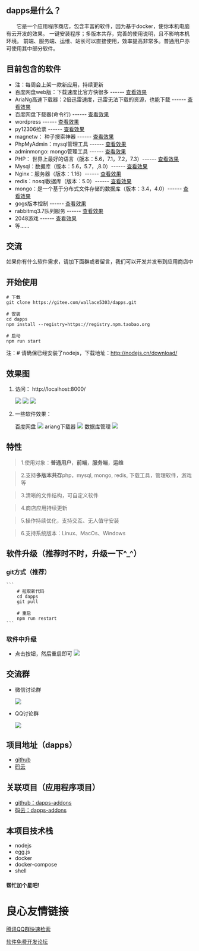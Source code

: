 ## dapps是什么？
&emsp;&emsp;它是一个应用程序商店，包含丰富的软件，因为基于docker，使你本机电脑有云开发的效果。
一键安装程序；多版本共存，完善的使用说明，且不影响本机环境。
前端、服务端、运维、站长可以直接使用，效率提高非常多。普通用户亦可使用其中部分软件。

## 目前包含的软件

- 注：每周会上架一款新应用，持续更新
- 百度网盘web版：下载速度比官方快很多 ------ [查看效果](https://github.com/wallace5303/dapps-addons/blob/master/addons/baidupcs-web/README.md)
- AriaNg高速下载器：2倍迅雷速度，迅雷无法下载的资源，也能下载 ------ [查看效果](https://github.com/wallace5303/dapps-addons/blob/master/addons/ariang/README.md)
- 百度网盘下载器(命令行) ------ [查看效果](https://github.com/wallace5303/dapps-addons/blob/master/addons/baidupcs-go/README.md)
- wordpress ------ [查看效果](https://github.com/wallace5303/dapps-addons/blob/master/addons/wordpress/README.md)
- py12306抢票 ------ [查看效果](https://github.com/wallace5303/dapps-addons/blob/master/addons/py12306/README.md)
- magnetw： 种子搜索神器 ------ [查看效果](https://github.com/wallace5303/dapps-addons/blob/master/addons/magnetw21/README.md)
- PhpMyAdmin：mysql管理工具 ------ [查看效果](https://github.com/wallace5303/dapps-addons/blob/master/addons/phpmyadmin/README.md)
- adminmongo: mongo管理工具 ------ [查看效果](https://github.com/wallace5303/dapps-addons/blob/master/addons/adminmongo/README.md)
- PHP： 世界上最好的语言（版本：5.6，7.1，7.2，7.3）------ [查看效果](https://github.com/wallace5303/dapps-addons/blob/master/addons/php-7-2-21/README.md)
- Mysql：数据库（版本：5.6，5.7，,8.0）------ [查看效果](https://github.com/wallace5303/dapps-addons/blob/master/addons/mysql57/README.md)
- Nginx：服务器（版本：1.16）------ [查看效果](https://github.com/wallace5303/dapps-addons/blob/master/addons/nginx116/README.md)
- redis：nosql数据库（版本：5.0）------ [查看效果](https://github.com/wallace5303/dapps-addons/blob/master/addons/redis5/README.md)
- mongo：是一个基于分布式文件存储的数据库（版本：3.4，4.0）------ [查看效果](https://github.com/wallace5303/dapps-addons/blob/master/addons/mongo-4-0-13/README.md)
- gogs版本控制 ------ [查看效果](https://github.com/wallace5303/dapps-addons/blob/master/addons/gogs/README.md)
- rabbitmq3.7队列服务 ------ [查看效果](https://github.com/wallace5303/dapps-addons/blob/master/addons/rabbitmq37/README.md)
- 2048游戏 ------ [查看效果](https://github.com/wallace5303/dapps-addons/blob/master/addons/game-2048/README.md)
- 等......

## 交流

如果你有什么软件需求，请加下面群或者留言，我们可以开发并发布到应用商店中

## 开始使用

```
# 下载
git clone https://gitee.com/wallace5303/dapps.git

# 安装
cd dapps
npm install --registry=https://registry.npm.taobao.org

# 启动
npm run start
```

注：# 请确保已经安装了nodejs，下载地址：http://nodejs.cn/download/

## 效果图
1. 访问： http://localhost:8000/

    ![](https://i.loli.net/2019/10/26/fLmqtePbAHFnksl.png)
    ![](https://i.loli.net/2019/10/26/jScTp4DCKRMfobk.png)
    ![](https://i.loli.net/2019/10/11/yWCI8TQReAMsdpB.png)

2. 一些软件效果：

    百度网盘
    ![](https://i.loli.net/2019/11/06/MDPWZJcGaBpUznr.png)
    ariang下载器
    ![](https://i.loli.net/2019/11/04/RoxOCNnWEdaHFLw.png)
    数据库管理
    ![](https://i.loli.net/2019/10/08/Y2DGjzJ4opiFueM.png)


## 特性
>1.使用对象：**普通用户**，**前端**，**服务端**，**运维**

>2.支持**多版本共存**php，mysql, mongo, redis, 下载工具，管理软件，游戏等

>3.清晰的文件结构，可自定义软件

>4.商店应用持续更新

>5.操作持续优化，支持交互、无人值守安装

>6.支持系统版本：Linux、MacOs、Windows

## 软件升级（推荐时不时，升级一下^_^）

### git方式（推荐）

    ```
        # 拉取新代码
        cd dapps
        git pull

        # 重启
        npm run restart
    ```

### 软件中升级

- 点击按钮，然后重启即可
![](https://i.loli.net/2019/10/24/b6O8aG2ZmLodFxN.png)


## 交流群

* 微信讨论群

    ![](https://i.loli.net/2019/08/22/5BHxFJhYpzoAVT1.png)

* QQ讨论群

    ![](https://i.loli.net/2019/10/22/a2mCiT95hYJvyXB.png)

## 项目地址（dapps）

- [github](https://github.com/wallace5303/dapps)
- [码云](https://gitee.com/wallace5303/dapps)

## 关联项目（应用程序项目）

- [github：dapps-addons](https://github.com/wallace5303/dapps-addons)
- [码云：dapps-addons](https://gitee.com/wallace5303/dapps-addons)


## 本项目技术栈
- nodejs
- egg.js
- docker
- docker-compose
- shell


#### 帮忙加个星吧!


 # 良心友情链接

[腾讯QQ群快速检索](http://u.720life.cn/s/8cf73f7c)

[软件免费开发论坛](http://u.720life.cn/s/bbb01dc0)